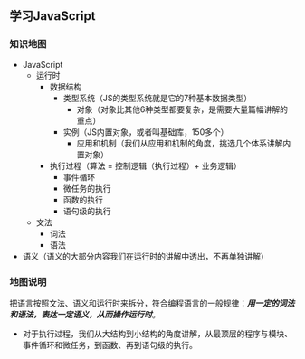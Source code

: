 ## 学习JavaScript

### 知识地图
- JavaScript
  - 运行时
    - 数据结构
      - 类型系统（JS的类型系统就是它的7种基本数据类型）
        - 对象（对象比其他6种类型都要复杂，是需要大量篇幅讲解的重点）
      - 实例（JS内置对象，或者叫基础库，150多个）
        - 应用和机制（我们从应用和机制的角度，挑选几个体系讲解内置对象）
    - 执行过程（算法 = 控制逻辑（执行过程）+ 业务逻辑）
        - 事件循环
        - 微任务的执行
        - 函数的执行
        - 语句级的执行
  - 文法
    - 词法
    - 语法
- 语义（语义的大部分内容我们在运行时的讲解中透出，不再单独讲解）

### 地图说明

把语言按照文法、语义和运行时来拆分，符合编程语言的一般规律：***用一定的词法和语法，表达一定语义，从而操作运行时***。

- 对于执行过程，我们从大结构到小结构的角度讲解，从最顶层的程序与模块、事件循环和微任务，到函数、再到语句级的执行。

